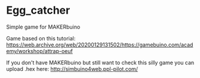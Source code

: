 # Egg_catcher
Simple game for MAKERbuino

Game based on this tutorial: https://web.archive.org/web/20200129131502/https://gamebuino.com/academy/workshop/attrap-oeuf

If you don't have MAKERbuino but still want to check this silly game you can upload .hex here: http://simbuino4web.ppl-pilot.com/
